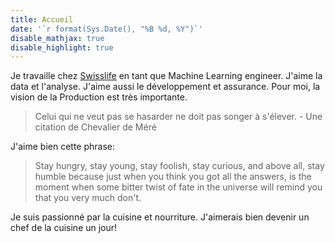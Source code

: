 ```yaml
---
title: Accueil
date: '`r format(Sys.Date(), "%B %d, %Y")`'
disable_mathjax: true
disable_highlight: true
---
```




Je travaille chez [Swisslife](https://www.allianz.fr/) en tant que Machine Learning engineer. J'aime la data et l'analyse. J'aime aussi le développement et assurance. Pour moi, la vision de la Production est très importante.
> Celui qui ne veut pas se hasarder ne doit pas songer à s'élever. - Une citation de Chevalier de Méré

J'aime bien cette phrase:
> Stay hungry, stay young, stay foolish, stay curious, and above all, stay humble because just when you think you got all the answers, is the moment when some bitter twist of fate in the universe will remind you that you very much don't.

Je suis passionné par la cuisine et nourriture. J'aimerais bien devenir un chef de la cuisine un jour!


<script type="text/javascript" id="clustrmaps" src="//cdn.clustrmaps.com/map_v2.js?d=779flWER9ePBEmCwSBGmsNamIlYtGiksN8lzyiGWfGA&cl=ffffff&w=a"></script>